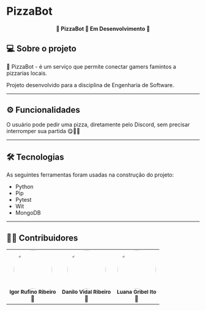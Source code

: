 # PizzaBot

<h4 align="center"> 
	 🍕 PizzaBot 🍕 Em Desenvolvimento 🚀 
</h4>


## 💻 Sobre o projeto

  🍕 PizzaBot - é um serviço que permite conectar gamers famintos a pizzarias locais.

  Projeto desenvolvido para a disciplina de Engenharia de Software.

---

## ⚙️ Funcionalidades

 O usuário pode pedir uma pizza, diretamente pelo Discord, sem precisar interromper sua partida 😋👾🍕



 ---


## 🛠 Tecnologias

As seguintes ferramentas foram usadas na construção do projeto:

  - Python
  - Pip
  - Pytest
  - Wit
  - MongoDB
  


---

## 👨‍💻 Contribuidores

  <table>
  <tr>
  <td align="center"><img style="border-radius: 50%;" src="https://avatars.githubusercontent.com/u/40177904?v=4" width="100px;" alt=""/><br /><sub><b>Igor Rufino Ribeiro</b></sub><br />👾</td>

  <td align="center"><img style="border-radius: 50%;" src="https://avatars.githubusercontent.com/u/8492524?v=4" width="100px;" alt=""/><br /><sub><b>Danilo Vidal Ribeiro</b></sub><br />👾</td>

  <td align="center"><img style="border-radius: 50%;" src="https://avatars.githubusercontent.com/u/76191273?v=4" width="100px;" alt=""/><br /><sub><b>Luana Gribel Ito</b></sub><br />👾</td>

</tr>
<table>